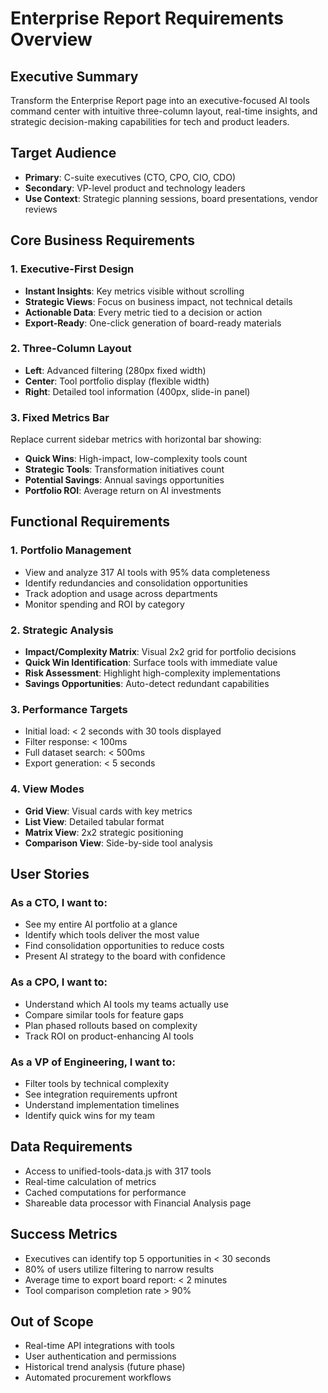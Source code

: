 # Enterprise Report Requirements Overview

## Executive Summary
Transform the Enterprise Report page into an executive-focused AI tools command center with intuitive three-column layout, real-time insights, and strategic decision-making capabilities for tech and product leaders.

## Target Audience
- **Primary**: C-suite executives (CTO, CPO, CIO, CDO)
- **Secondary**: VP-level product and technology leaders
- **Use Context**: Strategic planning sessions, board presentations, vendor reviews

## Core Business Requirements

### 1. Executive-First Design
- **Instant Insights**: Key metrics visible without scrolling
- **Strategic Views**: Focus on business impact, not technical details
- **Actionable Data**: Every metric tied to a decision or action
- **Export-Ready**: One-click generation of board-ready materials

### 2. Three-Column Layout
- **Left**: Advanced filtering (280px fixed width)
- **Center**: Tool portfolio display (flexible width)
- **Right**: Detailed tool information (400px, slide-in panel)

### 3. Fixed Metrics Bar
Replace current sidebar metrics with horizontal bar showing:
- **Quick Wins**: High-impact, low-complexity tools count
- **Strategic Tools**: Transformation initiatives count
- **Potential Savings**: Annual savings opportunities
- **Portfolio ROI**: Average return on AI investments

## Functional Requirements

### 1. Portfolio Management
- View and analyze 317 AI tools with 95% data completeness
- Identify redundancies and consolidation opportunities
- Track adoption and usage across departments
- Monitor spending and ROI by category

### 2. Strategic Analysis
- **Impact/Complexity Matrix**: Visual 2x2 grid for portfolio decisions
- **Quick Win Identification**: Surface tools with immediate value
- **Risk Assessment**: Highlight high-complexity implementations
- **Savings Opportunities**: Auto-detect redundant capabilities

### 3. Performance Targets
- Initial load: < 2 seconds with 30 tools displayed
- Filter response: < 100ms
- Full dataset search: < 500ms
- Export generation: < 5 seconds

### 4. View Modes
- **Grid View**: Visual cards with key metrics
- **List View**: Detailed tabular format
- **Matrix View**: 2x2 strategic positioning
- **Comparison View**: Side-by-side tool analysis

## User Stories

### As a CTO, I want to:
- See my entire AI portfolio at a glance
- Identify which tools deliver the most value
- Find consolidation opportunities to reduce costs
- Present AI strategy to the board with confidence

### As a CPO, I want to:
- Understand which AI tools my teams actually use
- Compare similar tools for feature gaps
- Plan phased rollouts based on complexity
- Track ROI on product-enhancing AI tools

### As a VP of Engineering, I want to:
- Filter tools by technical complexity
- See integration requirements upfront
- Understand implementation timelines
- Identify quick wins for my team

## Data Requirements
- Access to unified-tools-data.js with 317 tools
- Real-time calculation of metrics
- Cached computations for performance
- Shareable data processor with Financial Analysis page

## Success Metrics
- Executives can identify top 5 opportunities in < 30 seconds
- 80% of users utilize filtering to narrow results
- Average time to export board report: < 2 minutes
- Tool comparison completion rate > 90%

## Out of Scope
- Real-time API integrations with tools
- User authentication and permissions
- Historical trend analysis (future phase)
- Automated procurement workflows